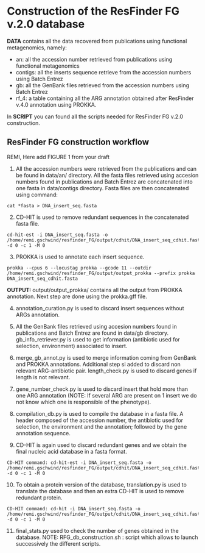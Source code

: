 # Construction of the ResFinder FG v.2.0 database 

**DATA** contains all the data recovered from publications using functional metagenomics, namely:
- an: all the accession number retrieved from publications using functional metagenomics
- contigs: all the inserts sequence retrieve from the accession numbers using Batch Entrez
- gb: all the GenBank files retrieved from the accession numbers using Batch Entrez 
- rf_4: a table containing all the ARG annotation obtained after ResFinder v.4.0 annotation using PROKKA.

In **SCRIPT** you can found all the scripts needed for ResFinder FG v.2.0 construction.

## ResFinder FG construction workflow

REMI, Here add FIGURE 1 from your draft

1. All the accession numbers were retrieved from the publications and can be found in data/an/ directory. All the fasta files retrieved using accesion numbers found in publications and Batch Entrez are concatenated into one fasta in data/contigs directory.
Fasta files are then concatenated using command: 
```
cat *fasta > DNA_insert_seq.fasta 
```

2. CD-HIT is used to remove redundant sequences in the concatenated fasta file. 
```
cd-hit-est -i DNA_insert_seq.fasta -o /home/remi.gschwind/resfinder_FG/output/cdhit/DNA_insert_seq_cdhit.fasta -d 0 -c 1 -M 0
```

3. PROKKA is used to annotate each insert sequence.
```
prokka --cpus 6 --locustag prokka --gcode 11 --outdir /home/remi.gschwind/resfinder_FG/output/output_prokka --prefix prokka DNA_insert_seq_cdhit.fasta
```

**OUTPUT:** 
output/output_prokka/ contains all the output from PROKKA annotation. Next step are done using the prokka.gff file.

4. annotation_curation.py is used to discard insert sequences without ARGs annotation.

5. All the GenBank files retrieved using accesion numbers found in publications and Batch Entrez are found in data/gb directory.
gb_info_retriever.py is used to get information (antibiotic used for selection, environment) associated to insert.

6. merge_gb_annot.py is used to merge information coming from GenBank and PROKKA annotations. Additional step si added to discard non relevant ARG-antibiotic pair.
length_check.py is used to discard genes if length is not relevant.

7. gene_number_check.py is used to discard insert that hold more than one ARG annotation (NOTE: If several ARG are present on 1 insert we do not know which one is responsible of the phenotype).

8. compilation_db.py is used to compile the database in a fasta file. A header composed of the accession number, the antibiotic used for selection, the environment and the annotation; followed by the gene annotation sequence. 

9. CD-HIT is again used to discard redundant genes and we obtain the final nucleic acid database in a fasta format.
```
CD-HIT command: cd-hit-est -i DNA_insert_seq.fasta -o /home/remi.gschwind/resfinder_FG/output/cdhit/DNA_insert_seq_cdhit.fasta -d 0 -c 1 -M 0
```
10. To obtain a protein version of the database, translation.py is used to translate the database and then an extra CD-HIT is used to remove redundant protein.

```
CD-HIT command: cd-hit -i DNA_insert_seq.fasta -o /home/remi.gschwind/resfinder_FG/output/cdhit/DNA_insert_seq_cdhit.fasta -d 0 -c 1 -M 0
```
11. final_stats.py used to check the number of genes obtained in the database. NOTE: RFG_db_construction.sh : script which allows to launch successively the different scripts.
